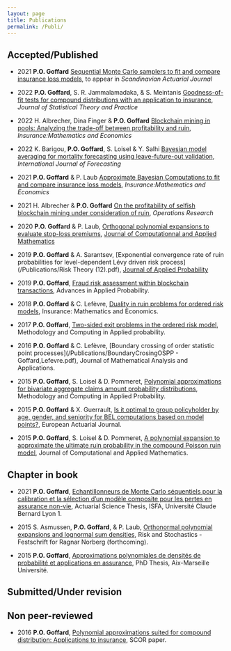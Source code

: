 ```yaml
---
layout: page
title: Publications
permalink: /Publi/
---
```


## Accepted/Published

* 2021 **P.O. Goffard** [Sequential Monte Carlo samplers to fit and compare insurance loss models](/Publications/smclomo_goffard_R2.pdf), to appear in *Scandinavian Actuarial Journal*

* 2022 **P.O. Goffard**, S. R. Jammalamadaka, & S. Meintanis [Goodness-of-fit tests for compound distributions with an application to insurance](/Publications/GOF_Compound_Distribution_Goffard_Jammalamadaka_Meintanis.pdf), *Journal of Statistical Theory and Practice*

* 2022 H. Albrecher, Dina Finger & **P.O. Goffard** [Blockchain mining in pools: Analyzing the trade-off between profitability and ruin](/Publications/blockchain_pool_rev2.pdf), *Insurance:Mathematics and Economics*

* 2022 K. Barigou, **P.O. Goffard**, S. Loisel & Y. Salhi [Bayesian model averaging for mortality forecasting
using leave-future-out validation](/Publications/BMAmortalityforecasting_18032021.pdf), *International Journal of Forecasting*

* 2021 **P.O. Goffard** & P. Laub [Approximate Bayesian Computations to fit and compare insurance loss models](/Publications/ABCFitLoMo_Goffard_Laub_V2.pdf), *Insurance:Mathematics and Economics*

* 2021 H. Albrecher & **P.O. Goffard** [On the profitability of selfish blockchain mining under consideration of ruin](/Publications/Albrecher_Goffard_Selfish_MineR2.pdf), *Operations Research*

* 2020 **P.O. Goffard** & P. Laub, [Orthogonal polynomial expansions to evaluate stop-loss premiums](/Publications/Goffard_Laub_SLP.pdf), [Journal of Computationnal and Applied Mathematics](https://doi.org/10.1016/j.cam.2019.112648)

* 2019 **P.O. Goffard** & A. Sarantsev, [Exponential convergence rate of ruin probabilities for level-dependent Lévy driven risk process](/Publications/Risk Theory (12).pdf), [Journal of Applied Probability]( https://doi.org/10.1017/jpr.2019.71)

* 2019 **P.O. Goffard**, [Fraud risk assessment within blockchain transactions](/Publications/Fraud_Risk_Assessment_Blockchain_APT.pdf), Advances in Applied Probability.

* 2018 **P.O. Goffard** & C. Lefèvre, [Duality in ruin problems for ordered risk models](/Publications/GoffardLefevreOrderedDualRiskModel.pdf), Insurance: Mathematics and Economics.

* 2017 **P.O. Goffard**, [Two-sided exit problems in the ordered risk model](/Publications/Goffard_FirstExitTime_Rg.pdf), Methodology and Computing in Applied probability.

* 2016 **P.O. Goffard** & C. Lefèvre, [Boundary crossing of order statistic point processes](/Publications/BoundaryCrosingOSPP - Goffard,Lefevre.pdf), Journal of Mathematical Analysis and Applications.

* 2015 **P.O. Goffard**, S. Loisel & D. Pommeret, [Polynomial approximations for bivariate aggregate claims amount probability distributions](/Publications/Goffard_Loisel_Pommeret_RevisedVersion1.pdf), Methodology and Computing in Applied Probability.

* 2015 **P.O. Goffard** & X. Guerrault, [Is it optimal to group policyholder by age, gender, and seniority for BEL computations based on model points?](/Publications/DraftMPGrouping.pdf), European Actuarial Journal.

* 2015 **P.O. Goffard**, S. Loisel & D. Pommeret, [A polynomial expansion to approximate the ultimate ruin probability in the compound Poisson ruin model](/Publications/Goffard_Loisel_Pommeret_June2015_Ruin_Probability_Approximation.pdf), Journal of Computational and Applied Mathematics.

## Chapter in book

* 2021 **P.O. Goffard**, [Echantillonneurs de Monte Carlo séquentiels pour la calibration et la sélection d’un
modèle composite pour les pertes en assurance non-vie](/Publications/memoire_actuariat_Goffard_30_09_2021.pdf), Actuarial Science Thesis, ISFA, Université Claude Bernard Lyon 1.

* 2015 S. Asmussen, **P.O. Goffard**, & P. Laub, [Orthonormal polynomial expansions and lognormal sum densities](/Publications/Asmussen_Goffard_Laub_LogNormalPolynomialApproximation.pdf), Risk and Stochastics - Festschrift for Ragnar Norberg (forthcoming).

* 2015 **P.O. Goffard**, [Approximations polynomiales de densités de probabilité et applications en assurance](/Publications/Main.pdf), PhD Thesis, Aix-Marseille Université.

## Submitted/Under revision



## Non peer-reviewed
* 2016 **P.O. Goffard**, [Polynomial approximations suited for compound distribution: Applications to insurance](/Publications/GoffardPO_SCOR_Paper.pdf), SCOR paper.




